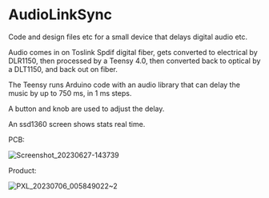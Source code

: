 
# AudioLinkSync
Code and design files etc for a small device that delays digital audio etc.

Audio comes in on Toslink Spdif digital fiber, gets converted to electrical by DLR1150, then processed
by a Teensy 4.0, then converted back to optical by a DLT1150, and back out on fiber.

The Teensy runs Arduino code with an audio library that can delay the music by up to 750 ms, in 1 ms steps.

A button and knob are used to adjust the delay.

An ssd1360 screen shows stats real time.

PCB:

![Screenshot_20230627-143739](https://github.com/drandyhaas/AudioLinkSync/assets/13686048/cc174014-3fa5-45bc-a1f0-77dc1720f8c1)

Product:

![PXL_20230706_005849022~2](https://github.com/drandyhaas/AudioLinkSync/assets/13686048/256f95ee-8c1b-4877-980d-8ba2e631c779)

